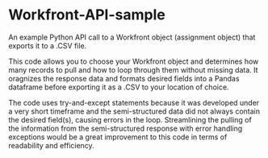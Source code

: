 # Workfront-API-sample
An example Python API call to a Workfront object (assignment object) that exports it to a .CSV file.

This code allows you to choose your Workfront object and determines how many records to pull and how to loop through them without missing data. It oragnizes the response data and formats desired fields into a Pandas dataframe before exporting it as a .CSV to your location of choice.

The code uses try-and-except statements because it was developed under a very short timeframe and the semi-structured data did not always contain the desired field(s), causing errors in the loop. Streamlining the pulling of the information from the semi-structured response with error handling exceptions would be a great improvement to this code in terms of readability and efficiency.
